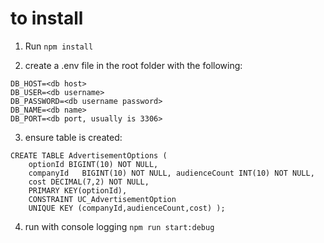 # to install

1. Run `npm install`

2. create a .env file in the root folder with the following:

```
DB_HOST=<db host>
DB_USER=<db username>
DB_PASSWORD=<db username password>
DB_NAME=<db name>
DB_PORT=<db port, usually is 3306>
```

3. ensure table is created:

```
CREATE TABLE AdvertisementOptions (
    optionId BIGINT(10) NOT NULL,
    companyId   BIGINT(10) NOT NULL, audienceCount INT(10) NOT NULL,
    cost DECIMAL(7,2) NOT NULL,
    PRIMARY KEY(optionId),
    CONSTRAINT UC_AdvertisementOption
    UNIQUE KEY (companyId,audienceCount,cost) );
```

4. run with console logging `npm run start:debug`